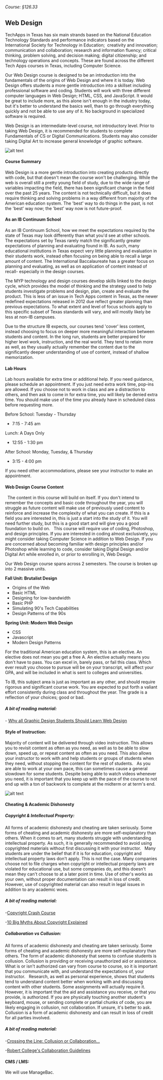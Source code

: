 ###### Course: §126.33

## Web Design

TechApps in Texas has six main strands based on the National Education Technology Standards and performance indicators based on the International Society for Technology in Education;  creativity and innovation; communication and collaboration; research and information fluency; critical thinking, problem solving, and decision making; digital citizenship; and technology operations and concepts. These are found across the different Tech Apps courses in Texas, including Computer Science.

Our Web Design course is designed to be an introduction into the fundamentals of the origins of Web Design and where it is today. Web Design offers students a more gentle introduction into a skillset including professional software and coding. Students will work with three different computer languages in Web Design; HTML, CSS, and JavaScript. It would be great to include more, as this alone isn't enough in the industry today, but it's better to understand the basics well, than to go through everything quickly and not be able to use any of it. No background in specialized software is required.

Web Design is an intermediate-level course, not introductory level. Prior to taking Web Design, it is recommended for students to complete Fundamentals of CS or Digital Communications. Students may also consider taking Digital Art to increase general knowledge of graphic software.

![alt text](images/webdesign.jpg "CC 2.0: Generic | Cropped & Levels Adjustment  | Anthony Catalano")
 
#### Course Summary

Web Design is a more gentle introduction into creating products directly with code, but that doesn't mean the course won't be challenging. While the web is overall still a pretty young field of study, due to the wide range of variables impacting the field, there has been significant change in the field over the past 25 years. The content is not technically difficult, but it does require thinking and solving problems in a way different from majority of the American education system. The 'best' way to do things in the past, is not the 'best' way now; the 'best' way now is not future-proof.

#### As an IB Continuum School

As an IB Continuum School, how we meet the expectations required by the state of Texas may look differently than what you'd see at other schools. The expectations set by Texas rarely match the significantly greater expectations of planning and evaluating found in IB. As such, many educational institutions in Texas expect very little planning and evaluation in their students work, instead often focusing on being able to recall a large amount of content. The International Baccalaureate has a greater focus on planning and evaluating, as well as on application of content instead of recall- especially in the design courses. 

The MYP technology and design courses develop skills linked to the design cycle, which provides the model of thinking and the strategy used to help students investigate problems and design, plan, create and evaluate the product. This is less of an issue in Tech Apps content in Texas, as the newer redefined expectations released in 2012 due reflect greater planning than previous expectations. To what extent and level of focus schools apply to this specific subset of Texas standards will vary, and will mostly likely be less at non-IB campuses.
 
Due to the structure IB expects, our courses tend 'cover' less content, instead choosing to focus on deeper more meaningful interaction between students and content. In the long run, students are better prepared for higher level work, instruction, and the real world. They tend to retain more as well, as they usually actually remember the content due to the significantly deeper understanding of use of content, instead of shallow memorization.
 
#### Lab Hours

Lab hours available for extra time or additional help. If you need guidance, please schedule an appointment. If you just need extra work time, pop-ins are allowed. If you choose not to work in class and are a distraction to others, and then ask to come in for extra time, you will likely be denied extra time. You should make use of the time you already have in scheduled class before requesting more.

Before School: Tuesday - Thursday
* 7:15 - 7:45 am

Lunch: A Days Only
* 12:55 - 1:30 pm

After School: Monday, Tuesday, & Thursday
* 3:15 - 4:00 pm

If you need other accommodations, please see your instructor to make an appointment.


#### Web Design Course Content
 
The content in this course will build on itself. If you don't intend to remember the concepts and basic code throughout the year, you will struggle as future content will make use of previously used content to reinforce and increase the complexity of what you can create. If this is a field you are interested in, this is just a start into the study of it. You will need further study, but this is a good start and will give you a good foundation to build on.
 
This course will require use of coding, Photoshop, and design principles. If you are interested in coding almost exclusively, you might consider taking Computer Science in addition to Web Design. If you are concerned about becoming familiar with design principles and/or Photoshop while learning to code, consider taking Digital Design and/or Digital Art while enrolled in, or prior to enrolling in, Web Design.

Our Web Design course spans across 2 semesters. The course is broken up into 2 massive units.

**Fall Unit: Brutalist Design**
* Origins of the Web
* Basic HTML
* Designing for low-bandwidth
* Basic PHP
* Simulating 90's Tech Capabilities
* Design Patterns of the 90s

**Spring Unit: Modern Web Design**
* CSS
* Javascript
* Modern Design Patterns 

For the traditional American education system, this is an elective. An elective does not mean you get a free A. An elective actually means you don't have to pass. You can excel in, barely pass, or fail this class. Which ever result you choose to pursue will be on your transcript, will affect your GPA, and will be included in what is sent to colleges and universities.
 
To IB, this subject area is just as important as any other, and should require rigorous and significant course work. You are expected to put forth a valiant effort consistently during class and throughout the year. The grade is a reflection of your choices; good or bad.

##### A bit of reading material:
- [Why all Graphic Design Students Should Learn Web Design](www.loudnoises.us/the-noise/why-all-graphic-design-students-should-learn-web-design-and-10-other-things-you-outta-know/)
 
#### Style of Instruction:
Majority of content will be delivered through video instruction. This allows you to revisit content as often as you need, as well as to be able to slow down, speed up, or repeat content as often as you need. This also allows your instructor to work with and help students or groups of students when they need, without stopping the content for the rest of students.
 
As you are able to work at your own pace, this can sometimes cause a general slowdown for some students. Despite being able to watch videos whenever you need, it is important that you keep up with the pace of the course to not end up with a ton of backwork to complete at the midterm or at term's end.

![alt text](images/cheating.jpg "CC 2.0: Generic | Cropped, Grey Scale, Selective Blur  |  Craig Sunter")

#### Cheating & Academic Dishonesty

##### Copyright & Intellectual Property:

All forms of academic dishonesty and cheating are taken seriously. Some forms of cheating and academic dishonesty are more self-explanatory than others. When it comes to art, many students struggle with understanding intellectual property. As such, it is generally recommended to avoid using copyrighted materials without first discussing it with your instructor.
 
Many students are under the belief that if it is for education, copyright and intellectual property laws don't apply. This is not the case. Many companies choose not to file charges when copyright or intellectual property laws are violated for educational use, but some companies do, and this doesn't mean they can't choose to at a later point in time. Use of other's works as your own, without proper documentation can result in loss of credit. However, use of copyrighted material can also result in legal issues in addition to any academic woes.
  
##### A bit of reading material:
-[Copyright Crash Course](http://guides.lib.utexas.edu/copyright)

-[10 Big Myths About Copyright Explained](https://www.templetons.com/brad/copymyths.html)

##### Collaboration vs Collusion:

All forms of academic dishonesty and cheating are taken seriously. Some forms of cheating and academic dishonesty are more self-explanatory than others. The form of academic dishonesty that seems to confuse students is collusion. Collusion is providing or receiving unauthorized aid or assistance. What is or isn't authorized can vary from course to course, so it is important that you communicate with, and understand the expectations of, your instructor.
 
Research, as well as personal experience, shows that students tend to understand content better when working with and discussing content with other students. Some assignments will actually require it. However, it is important that the aid and assistance you receive, or that you provide, is authorized. If you are physically touching another student's keyboard, mouse, or sending complete or partial chunks of code, you are likely engaging in collusion, not collaboration. If unsure, it's better to ask. Collusion is a form of academic dishonesty and can result in loss of credit for all parties involved.
  
##### A bit of reading material:
-[Crossing the Line: Collusion or Collaboration...](https://files.eric.ed.gov/fulltext/EJ1004398.pdf)

-[Robert College's Collaboration Guidelines](http://webportal.robcol.k12.tr/Academics/Academic-Honesty/CollaborationGuidelines/Pages/default.aspx)
 
#### CMS / LMS:
We will use ManageBac.
